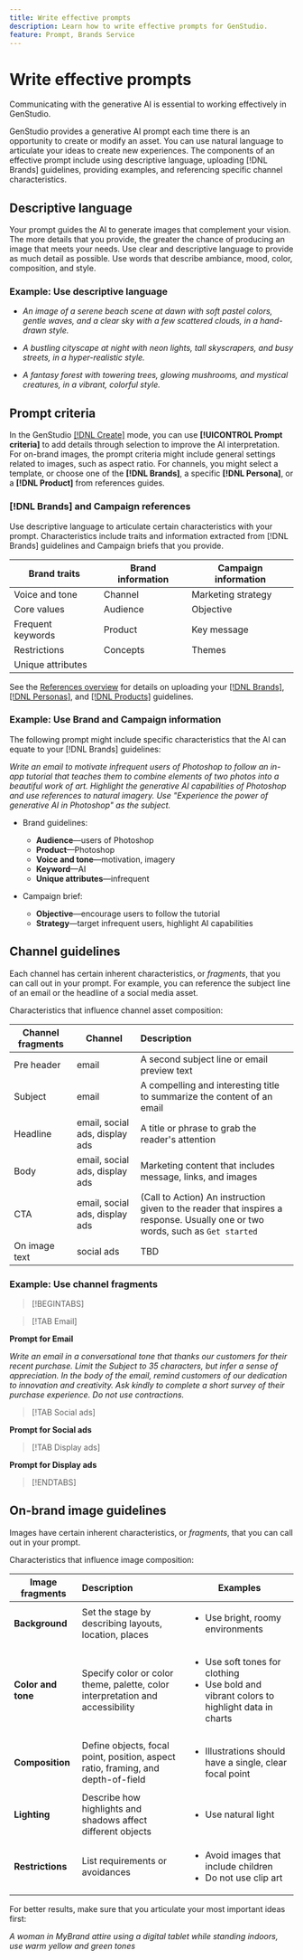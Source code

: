 ```yaml
---
title: Write effective prompts
description: Learn how to write effective prompts for GenStudio.
feature: Prompt, Brands Service
---
```


# Write effective prompts

Communicating with the generative AI is essential to working effectively in GenStudio.

GenStudio provides a generative AI prompt each time there is an opportunity to create or modify an asset. You can use natural language to articulate your ideas to create new experiences. The components of an effective prompt include using descriptive language, uploading [!DNL Brands] guidelines, providing examples, and referencing specific channel characteristics.

## Descriptive language

Your prompt guides the AI to generate images that complement your vision. The more details that you provide, the greater the chance of producing an image that meets your needs. Use clear and descriptive language to provide as much detail as possible. Use words that describe ambiance, mood, color, composition, and style.

### Example: Use descriptive language

- _An image of a serene beach scene at dawn with soft pastel colors, gentle waves, and a clear sky with a few scattered clouds, in a hand-drawn style._

- _A bustling cityscape at night with neon lights, tall skyscrapers, and busy streets, in a hyper-realistic style._

- _A fantasy forest with towering trees, glowing mushrooms, and mystical creatures, in a vibrant, colorful style._

## Prompt criteria

In the GenStudio [[!DNL Create]](./create/overview.md) mode, you can use **[!UICONTROL Prompt criteria]** to add details through selection to improve the AI interpretation. For on-brand images, the prompt criteria might include general settings related to images, such as aspect ratio. For channels, you might select a template, or choose one of the **[!DNL Brands]**, a specific **[!DNL Persona]**, or a **[!DNL Product]** from references guides.

### [!DNL Brands] and Campaign references

Use descriptive language to articulate certain characteristics with your prompt. Characteristics include traits and information extracted from [!DNL Brands] guidelines and Campaign briefs that you provide.

| Brand traits     | Brand information | Campaign information |
| ---------------- | ----------------- | -------------------- |
| Voice and tone   | Channel           | Marketing strategy   |
| Core values      | Audience          | Objective            |
| Frequent keywords | Product          | Key message          |
| Restrictions     | Concepts          | Themes               |
| Unique attributes | | |

See the [References overview](./references/overview.md) for details on uploading your [[!DNL Brands]](../user-guide/references/brands.md), [[!DNL Personas]](../user-guide/references/personas.md), and [[!DNL Products]](../user-guide/references/products.md) guidelines.

### Example: Use Brand and Campaign information

The following prompt might include specific characteristics that the AI can equate to your [!DNL Brands] guidelines:

_Write an email to motivate infrequent users of Photoshop to follow an in-app tutorial that teaches them to combine elements of two photos into a beautiful work of art. Highlight the generative AI capabilities of Photoshop and use references to natural imagery. Use "Experience the power of generative AI in Photoshop" as the subject._

- Brand guidelines:

  - **Audience**—users of Photoshop
  - **Product**—Photoshop
  - **Voice and tone**—motivation, imagery
  - **Keyword**—AI
  - **Unique attributes**—infrequent

- Campaign brief:

  - **Objective**—encourage users to follow the tutorial
  - **Strategy**—target infrequent users, highlight AI capabilities

## Channel guidelines

Each channel has certain inherent characteristics, or _fragments_, that you can call out in your prompt. For example, you can reference the subject line of an email or the headline of a social media asset.

Characteristics that influence channel asset composition:

| Channel fragments | Channel   | Description |
| ------------------| --------- | :---------- |
| Pre header        | email | A second subject line or email preview text |
| Subject           | email | A compelling and interesting title to summarize the content of an email |
| Headline          | email, social ads, display ads | A title or phrase to grab the reader's attention |
| Body              | email, social ads, display ads | Marketing content that includes message, links, and images |
| CTA               | email, social ads, display ads | (Call to Action) An instruction given to the reader that inspires a response. Usually one or two words, such as `Get started` |
| On image text     | social ads | TBD |

### Example: Use channel fragments

>[!BEGINTABS]

>[!TAB Email]

**Prompt for Email**

_Write an email in a conversational tone that thanks our customers for their recent purchase. Limit the Subject to 35 characters, but infer a sense of appreciation. In the body of the email, remind customers of our dedication to innovation and creativity. Ask kindly to complete a short survey of their purchase experience. Do not use contractions._

>[!TAB Social ads]

**Prompt for Social ads**

>[!TAB Display ads]

**Prompt for Display ads**

>[!ENDTABS]

## On-brand image guidelines

Images have certain inherent characteristics, or _fragments_, that you can call out in your prompt.

Characteristics that influence image composition:

| Image fragments    | Description | Examples |
| ------------------ | :---------- | -------- |
| **Background**     | Set the stage by describing layouts, location, places | <ul><li>Use bright, roomy environments</li></ul> |
| **Color and tone** | Specify color or color theme, palette, color interpretation and accessibility | <ul><li>Use soft tones for clothing</li><li>Use bold and vibrant colors to highlight data in charts</li></ul> |
| **Composition**    | Define objects, focal point, position, aspect ratio, framing, and depth-of-field | <ul><li>Illustrations should have a single, clear focal point</li></ul> |
| **Lighting**       | Describe how highlights and shadows affect different objects| <ul><li>Use natural light</li></ul> |
| **Restrictions**   | List requirements or avoidances | <ul><li>Avoid images that include children</li><li>Do not use clip art</li></ul> |

For better results, make sure that you articulate your most important ideas first:

_A woman in MyBrand attire using a digital tablet while standing indoors, use warm yellow and green tones_
